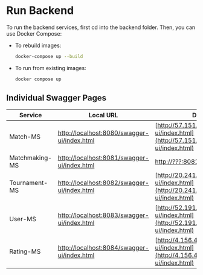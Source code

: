 # Run Backend

To run the backend services, first cd into the backend folder. Then, you can use Docker Compose:

- To rebuild images:

  ```sh
  docker-compose up --build
  ```

- To run from existing images:

  ```sh
  docker compose up
  ```

## Individual Swagger Pages

| Service         | Local URL                                     | Deployed URL                                    |
|-----------------|-----------------------------------------------| ----------------------------------------------- |
| Match-MS        | [http://localhost:8080/swagger-ui/index.html](http://localhost:8080/swagger-ui/index.html) | [http://57.151.43.79:8080/swagger-ui/index.html](http://57.151.43.79:8080/swagger-ui/index.html) |
| Matchmaking-MS  | [http://localhost:8081/swagger-ui/index.html](http://localhost:8081/swagger-ui/index.html) | [http://???:8081/swagger-ui/index.html](http://???:8081/swagger-ui/index.html) |
| Tournament-MS   | [http://localhost:8082/swagger-ui/index.html](http://localhost:8082/swagger-ui/index.html) | [http://20.241.220.108:8082/swagger-ui/index.html](http://20.241.220.108:8082/swagger-ui/index.html) |
| User-MS         | [http://localhost:8083/swagger-ui/index.html](http://localhost:8083/swagger-ui/index.html) | [http://52.191.103.210:8083/swagger-ui/index.html](http://52.191.103.210:8083/swagger-ui/index.html) |
| Rating-MS         | [http://localhost:8084/swagger-ui/index.html](http://localhost:8084/swagger-ui/index.html) | [http://4.156.48.5:8084/swagger-ui/index.html](http://4.156.48.5:8084/swagger-ui/index.html) |
